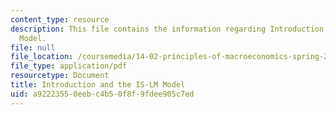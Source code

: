 ```yaml
---
content_type: resource
description: This file contains the information regarding Introduction and the IS-LM
  Model.
file: null
file_location: /coursemedia/14-02-principles-of-macroeconomics-spring-2014/a92223550eebc4b50f8f9fdee905c7ed_MIT14_02S14_IS-LM_Model.pdf
file_type: application/pdf
resourcetype: Document
title: Introduction and the IS-LM Model
uid: a9222355-0eeb-c4b5-0f8f-9fdee905c7ed
---
```

